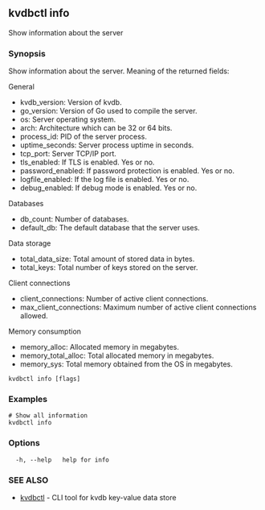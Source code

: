 ## kvdbctl info

Show information about the server

### Synopsis

Show information about the server.
Meaning of the returned fields:

General
- kvdb_version: Version of kvdb.
- go_version: Version of Go used to compile the server.
- os: Server operating system.
- arch: Architecture which can be 32 or 64 bits.
- process_id: PID of the server process.
- uptime_seconds: Server process uptime in seconds.
- tcp_port: Server TCP/IP port.
- tls_enabled: If TLS is enabled. Yes or no.
- password_enabled: If password protection is enabled. Yes or no.
- logfile_enabled: If the log file is enabled. Yes or no.
- debug_enabled: If debug mode is enabled. Yes or no.

Databases
- db_count: Number of databases.
- default_db: The default database that the server uses.

Data storage
- total_data_size: Total amount of stored data in bytes.
- total_keys: Total number of keys stored on the server.

Client connections
- client_connections: Number of active client connections.
- max_client_connections: Maximum number of active client connections allowed.

Memory consumption
- memory_alloc: Allocated memory in megabytes.
- memory_total_alloc: Total allocated memory in megabytes.
- memory_sys: Total memory obtained from the OS in megabytes.


```
kvdbctl info [flags]
```

### Examples

```
# Show all information
kvdbctl info
```

### Options

```
  -h, --help   help for info
```

### SEE ALSO

* [kvdbctl](kvdbctl.md)	 - CLI tool for kvdb key-value data store

